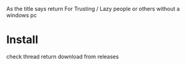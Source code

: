 As the title says  return
For Trusting / Lazy people or others without a windows pc

# Install
check thread  return
download from releases
